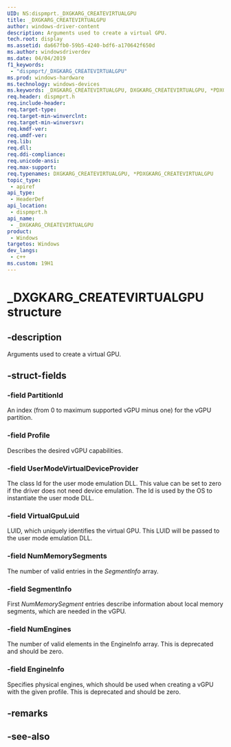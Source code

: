 ```yaml
---
UID: NS:dispmprt._DXGKARG_CREATEVIRTUALGPU
title: _DXGKARG_CREATEVIRTUALGPU
author: windows-driver-content
description: Arguments used to create a virtual GPU.
tech.root: display
ms.assetid: da667fb0-59b5-4240-bdf6-a170642f650d
ms.author: windowsdriverdev
ms.date: 04/04/2019 
f1_keywords:
 - "dispmprt/_DXGKARG_CREATEVIRTUALGPU"
ms.prod: windows-hardware
ms.technology: windows-devices
ms.keywords: _DXGKARG_CREATEVIRTUALGPU, DXGKARG_CREATEVIRTUALGPU, *PDXGKARG_CREATEVIRTUALGPU, 
req.header: dispmprt.h
req.include-header:
req.target-type:
req.target-min-winverclnt: 
req.target-min-winversvr:
req.kmdf-ver:
req.umdf-ver:
req.lib:
req.dll:
req.ddi-compliance:
req.unicode-ansi:
req.max-support:
req.typenames: DXGKARG_CREATEVIRTUALGPU, *PDXGKARG_CREATEVIRTUALGPU
topic_type: 
 - apiref
api_type: 
 - HeaderDef
api_location: 
 - dispmprt.h
api_name: 
 - _DXGKARG_CREATEVIRTUALGPU
product: 
 - Windows
targetos: Windows
dev_langs:
 - c++
ms.custom: 19H1
---
```


# _DXGKARG_CREATEVIRTUALGPU structure

## -description

Arguments used to create a virtual GPU.

## -struct-fields

### -field PartitionId

An index (from 0 to maximum supported vGPU minus one) for the vGPU partition.

### -field Profile

Describes the desired vGPU capabilities.

### -field UserModeVirtualDeviceProvider

The class Id for the user mode emulation DLL. This value can be set to zero if the driver does not need device emulation. The Id is used by the OS to instantiate the user mode DLL.

### -field VirtualGpuLuid

LUID, which uniquely identifies the virtual GPU. This LUID will be passed to the user mode emulation DLL.

### -field NumMemorySegments

The number of valid entries in the *SegmentInfo* array.

### -field SegmentInfo

First *NumMemorySegment* entries describe information about local memory segments, which are needed in the vGPU.

### -field NumEngines

The number of valid elements in the EngineInfo array.  This is deprecated and should be zero.

### -field EngineInfo
 
Specifies physical engines, which should be used when creating a vGPU with the given profile. This is deprecated and should be zero.

## -remarks

## -see-also
